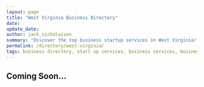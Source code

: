 ```yaml
---
layout: page
title: "West Virginia Business Directory"
date: 
update_date: 
author: jack_nicholaisen
summary: "Discover the top business startup services in West Virginia! Your ultimate guide to launching a successful venture."  
permalink: /directory/west-virginia/
tags: business directory, start up services, business services, business lawyers, registered agents,
---
```




<h2>Coming Soon...</h2>


